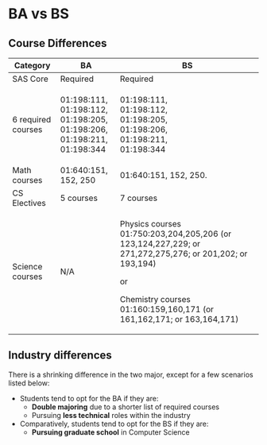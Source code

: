 # BA vs BS

## Course Differences

| Category           | BA                                                                                           | BS                                                                                                                                                                                                                 |
| ------------------ | -------------------------------------------------------------------------------------------- | ------------------------------------------------------------------------------------------------------------------------------------------------------------------------------------------------------------------ |
| SAS Core           | Required                                                                                     | Required                                                                                                                                                                                                           |
| 6 required courses | <p>01:198:111,<br>01:198:112,<br>01:198:205,<br>01:198:206,<br>01:198:211,<br>01:198:344</p> | <p>01:198:111,<br>01:198:112,<br>01:198:205,<br>01:198:206,<br>01:198:211,<br>01:198:344</p>                                                                                                                       |
| Math courses       | 01:640:151, 152, 250                                                                         | 01:640:151, 152, 250.                                                                                                                                                                                              |
| CS Electives       | 5 courses                                                                                    | 7 courses                                                                                                                                                                                                          |
| Science courses    | N/A                                                                                          | <p>Physics courses 01:750:203,204,205,206 (or 123,124,227,229; or 271,272,275,276; or 201,202; or 193,194)</p><p></p><p>or</p><p> </p><p>Chemistry courses 01:160:159,160,171 (or 161,162,171; or 163,164,171)</p> |

## Industry differences

There is a shrinking difference in the two major, except for a few scenarios listed below:

* Students tend to opt for the BA if they are:
  * **Double majoring** due to a shorter list of required courses&#x20;
  * Pursuing **less technical** roles within the industry
* Comparatively, students tend to opt for the BS if they are:
  * **Pursuing graduate school** in Computer Science&#x20;
